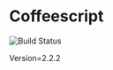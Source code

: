 # Coffeescript

![Build Status](https://travis-ci.org/cyber-dojo-languages/coffeescript.svg?branch=master)

Version=2.2.2
